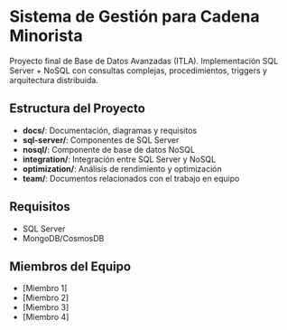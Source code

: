 # Sistema de Gestión para Cadena Minorista

Proyecto final de Base de Datos Avanzadas (ITLA). Implementación SQL Server + NoSQL con consultas complejas, procedimientos, triggers y arquitectura distribuida.

## Estructura del Proyecto

- **docs/**: Documentación, diagramas y requisitos
- **sql-server/**: Componentes de SQL Server
- **nosql/**: Componente de base de datos NoSQL
- **integration/**: Integración entre SQL Server y NoSQL
- **optimization/**: Análisis de rendimiento y optimización
- **team/**: Documentos relacionados con el trabajo en equipo

## Requisitos

- SQL Server
- MongoDB/CosmosDB

## Miembros del Equipo

- [Miembro 1]
- [Miembro 2]
- [Miembro 3]
- [Miembro 4]
